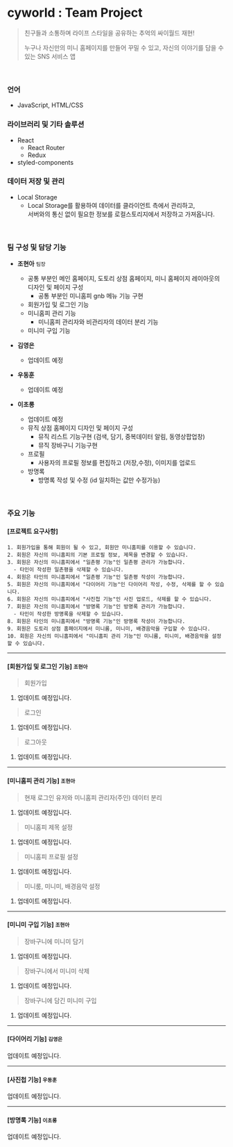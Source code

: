 # cyworld : Team Project
> 친구들과 소통하며 라이프 스타일을 공유하는 추억의 싸이월드 재현!
>
> 누구나 자신만의 미니 홈페이지를 만들어 꾸밀 수 있고, 자신의 이야기를 담을 수 있는 SNS 서비스 앱

<br />   

### 언어
- JavaScript, HTML/CSS
### 라이브러리 및 기타 솔루션
- React
  - React Router
  - Redux
- styled-components
### 데이터 저장 및 관리
- Local Storage
  - Local Storage를 활용하여 데이터를 클라이언트 측에서 관리하고, <br />
    서버와의 통신 없이 필요한 정보를 로컬스토리지에서 저장하고 가져옵니다.

<br />   

### 팀 구성 및 담당 기능
- **조현아**  `팀장`
  - 공통 부분인 메인 홈페이지, 도토리 상점 홈페이지, 미니 홈페이지 레이아웃의 디자인 및 페이지 구성
    - 공통 부분인 미니홈피 gnb 메뉴 기능 구현
  - 회원가입 및 로그인 기능
  - 미니홈피 관리 기능
    - 미니홈피 관리자와 비관리자의 데이터 분리 기능
  - 미니미 구입 기능
     
- **김영은**
  - 업데이트 예정
 
- **우동훈**
  - 업데이트 예정

- **이초롱**
  - 업데이트 예정
  - 뮤직 상점 홈페이지 디자인 및 페이지 구성
    - 뮤직 리스트 기능구현 (검색, 담기, 중복데이터 알림, 동영상팝업창)
    - 뮤직 장바구니 기능구현
  - 프로필
    - 사용자의 프로필 정보를 편집하고 (저장,수정), 이미지를 업로드
  - 방명록
    - 방명록 작성 및 수정 (id 일치하는 값만 수정가능)

 
<br />    

### 주요 기능
#### [프로젝트 요구사항]
```
1. 회원가입을 통해 회원이 될 수 있고, 회원만 미니홈피를 이용할 수 있습니다.
2. 회원은 자신의 미니홈피의 기본 프로필 정보, 제목을 변경할 수 있습니다.
3. 회원은 자신의 미니홈피에서 "일촌평 기능"인 일촌평 관리가 가능합니다.
  - 타인이 작성한 일촌평을 삭제할 수 있습니다.
4. 회원은 타인의 미니홈피에서 "일촌평 기능"인 일촌평 작성이 가능합니다.
5. 회원은 자신의 미니홈피에서 "다이어리 기능"인 다이어리 작성, 수정, 삭제를 할 수 있습니다.
6. 회원은 자신의 미니홈피에서 "사진첩 기능"인 사진 업로드, 삭제를 할 수 있습니다.
7. 회원은 자신의 미니홈피에서 "방명록 기능"인 방명록 관리가 가능합니다.
  - 타인이 작성한 방명록을 삭제할 수 있습니다.
8. 회원은 타인의 미니홈피에서 "방명록 기능"인 방명록 작성이 가능합니다.
9. 회원은 도토리 상점 홈페이지에서 미니룸, 미니미, 배경음악을 구입할 수 있습니다.
10. 회원은 자신의 미니홈피에서 "미니홈피 관리 기능"인 미니룸, 미니미, 배경음악을 설정할 수 있습니다.
```
----
#### [회원가입 및 로그인 기능] `조현아`   
> 회원가입
  1. 업데이트 예정입니다.
     
> 로그인
  1. 업데이트 예정입니다.

> 로그아웃
  1. 업데이트 예정입니다.

----
#### [미니홈피 관리 기능] `조현아`   
> 현재 로그인 유저와 미니홈피 관리자(주인) 데이터 분리
  1. 업데이트 예정입니다.
     
> 미니홈피 제목 설정
  1. 업데이트 예정입니다.

> 미니홈피 프로필 설정
  1. 업데이트 예정입니다.

> 미니룸, 미니미, 배경음악 설정
  1. 업데이트 예정입니다.

----
#### [미니미 구입 기능] `조현아`   
> 장바구니에 미니미 담기
  1. 업데이트 예정입니다.
     
> 장바구니에서 미니미 삭제
  1. 업데이트 예정입니다.

> 장바구니에 담긴 미니미 구입
  1. 업데이트 예정입니다.

----
#### [다이어리 기능] `김영은`  
업데이트 예정입니다.

----
#### [사진첩 기능] `우동훈`  
업데이트 예정입니다.

----
#### [방명록 기능] `이초롱` 
업데이트 예정입니다.
